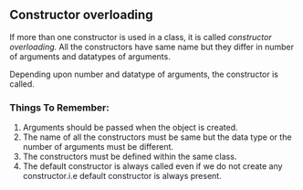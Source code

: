 ## **Constructor overloading**
If more than one constructor is used in a class, it is called _constructor  overloading._ All the constructors have same name but they differ in number of arguments and datatypes of arguments.

Depending upon number and datatype of arguments, the constructor is called.  
### Things To Remember:
1. Arguments should be passed when the object is created.
2. The name of all the constructors must be same but the data type or the number of arguments must be different.
3. The constructors must be defined within the same class.
4. The default constructor is always called even if we do not create any constructor.i.e default constructor is always present.

